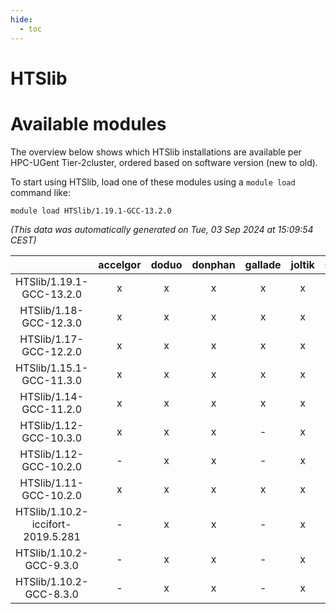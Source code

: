 ```yaml
---
hide:
  - toc
---
```


HTSlib
======

# Available modules


The overview below shows which HTSlib installations are available per HPC-UGent Tier-2cluster, ordered based on software version (new to old).

To start using HTSlib, load one of these modules using a `module load` command like:

```shell
module load HTSlib/1.19.1-GCC-13.2.0
```

*(This data was automatically generated on Tue, 03 Sep 2024 at 15:09:54 CEST)*  

| |accelgor|doduo|donphan|gallade|joltik|shinx|skitty|
| :---: | :---: | :---: | :---: | :---: | :---: | :---: | :---: |
|HTSlib/1.19.1-GCC-13.2.0|x|x|x|x|x|x|x|
|HTSlib/1.18-GCC-12.3.0|x|x|x|x|x|x|x|
|HTSlib/1.17-GCC-12.2.0|x|x|x|x|x|x|x|
|HTSlib/1.15.1-GCC-11.3.0|x|x|x|x|x|-|x|
|HTSlib/1.14-GCC-11.2.0|x|x|x|x|x|-|x|
|HTSlib/1.12-GCC-10.3.0|x|x|x|-|x|-|x|
|HTSlib/1.12-GCC-10.2.0|-|x|x|-|x|-|x|
|HTSlib/1.11-GCC-10.2.0|x|x|x|x|x|-|x|
|HTSlib/1.10.2-iccifort-2019.5.281|-|x|x|-|x|-|x|
|HTSlib/1.10.2-GCC-9.3.0|-|x|x|-|x|-|x|
|HTSlib/1.10.2-GCC-8.3.0|-|x|x|-|x|-|x|
